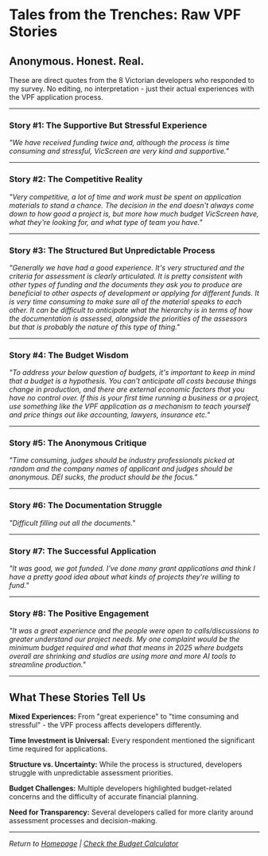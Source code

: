 # Tales from the Trenches: Raw VPF Stories

## Anonymous. Honest. Real.

These are direct quotes from the 8 Victorian developers who responded to my survey. No editing, no interpretation - just their actual experiences with the VPF application process.

---

### Story #1: The Supportive But Stressful Experience

*"We have received funding twice and, although the process is time consuming and stressful, VicScreen are very kind and supportive."*

---

### Story #2: The Competitive Reality

*"Very competitive, a lot of time and work must be spent on application materials to stand a chance. The decision in the end doesn't always come down to how good a project is, but more how much budget VicScreen have, what they're looking for, and what type of team you have."*

---

### Story #3: The Structured But Unpredictable Process

*"Generally we have had a good experience. It's very structured and the criteria for assessment is clearly articulated. It is pretty consistent with other types of funding and the documents they ask you to produce are beneficial to other aspects of development or applying for different funds. It is very time consuming to make sure all of the material speaks to each other. It can be difficult to anticipate what the hierarchy is in terms of how the documentation is assessed, alongside the priorities of the assessors but that is probably the nature of this type of thing."*

---

### Story #4: The Budget Wisdom

*"To address your below question of budgets, it's important to keep in mind that a budget is a hypothesis. You can't anticipate all costs because things change in production, and there are external economic factors that you have no control over. If this is your first time running a business or a project, use something like the VPF application as a mechanism to teach yourself and price things out like accounting, lawyers, insurance etc."*

---

### Story #5: The Anonymous Critique

*"Time consuming, judges should be industry professionals picked at random and the company names of applicant and judges should be anonymous. DEI sucks, the product should be the focus."*

---

### Story #6: The Documentation Struggle

*"Difficult filling out all the documents."*

---

### Story #7: The Successful Application

*"It was good, we got funded. I've done many grant applications and think I have a pretty good idea about what kinds of projects they're willing to fund."*

---

### Story #8: The Positive Engagement

*"It was a great experience and the people were open to calls/discussions to greater understand our project needs. My one complaint would be the minimum budget required and what that means in 2025 where budgets overall are shrinking and studios are using more and more AI tools to streamline production."*

---

## What These Stories Tell Us

**Mixed Experiences:** From "great experience" to "time consuming and stressful" - the VPF process affects developers differently.

**Time Investment is Universal:** Every respondent mentioned the significant time required for applications.

**Structure vs. Uncertainty:** While the process is structured, developers struggle with unpredictable assessment priorities.

**Budget Challenges:** Multiple developers highlighted budget-related concerns and the difficulty of accurate financial planning.

**Need for Transparency:** Several developers called for more clarity around assessment processes and decision-making.

---

*Return to [Homepage](/README.md) | [Check the Budget Calculator](/calculator.md)*
